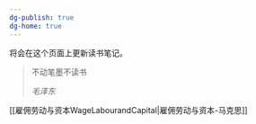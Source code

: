 ```yaml
---
dg-publish: true
dg-home: true
---
```


将会在这个页面上更新读书笔记。
> 不动笔墨不读书
> 
> *毛泽东* 

[[雇佣劳动与资本WageLabourandCapital|雇佣劳动与资本-马克思]]


